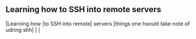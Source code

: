 ## Learning how to SSH into remote servers 
|Learning how |to SSH into remote| servers
|things one hsould take note of udring shh|   |    |
